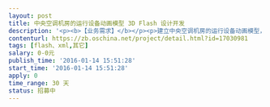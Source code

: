```yaml
---                
layout: post       
title: 中央空调机房的运行设备动画模型 3D Flash 设计开发           
description: '<p><b>【业务需求】</b></p><p>建立中央空调机房的运行设备动画模型，发布在网站上</p><p>Flash可以根据数值状态进行动画切换</p><p>Flash提供接口，加载XML文件</p><p><b>【人员要求】</b></p><p>熟练掌握flahs的设计和制作，具备工业产品（楼宇自控系统，电力监控系统）方面的经验</p><p><b>【交付要求】</b></p><p>交付物分为三部分：1）3D模型；2）设备图；3）flash文件，带接口。</p><p><span style="color: rgb(51, 51, 51); font-size: 14px;"><b>【发票说明】</b></span><br></p><p><b>公司承接项目需要提供增值税专用发票，个人承接项目不需要提供发票，请竞标者知悉。</b></p><p>                        </p><p></p><p></p><p>                    </p>'     
contenturl: https://zb.oschina.net/project/detail.html?id=17030981      
tags: [flash、xml,其它]            
salary: 0-0元          
publish_time: '2016-01-14 15:51:28'         
start_time: '2016-01-14 15:51:28'           
apply: 0                   
time_range: 30 天              
status: 招募中                  
---                 
```

